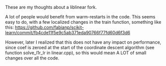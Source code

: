 These are my thoughts about a liblinear fork.

A lot of people would benefit from warm-restarts in the code. This seems easy to do, with a few localized changes in the train function, something like this: https://github.com/fabianp/scikit-learn/commit/fb4cde11f5e9c5ab371eda90766f77fd60d6f3d6

However, later I realized that this does not have any impact on performance, since coef is zeroed at the start of the coordinate descent algorithm (see function solve_l1r_lr in linear.cpp), so this would mean A LOT of small changes over all the code.

